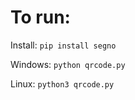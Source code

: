 <h1>To run:</h1>

Install:
```pip install segno```

Windows:
```python qrcode.py```

Linux:
```python3 qrcode.py```
